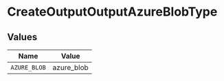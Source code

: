 # CreateOutputOutputAzureBlobType


## Values

| Name         | Value        |
| ------------ | ------------ |
| `AZURE_BLOB` | azure_blob   |